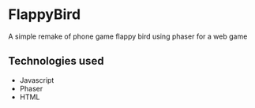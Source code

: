 # FlappyBird

A simple remake of phone game flappy bird using phaser for a web game

## Technologies used

* Javascript
* Phaser
* HTML

